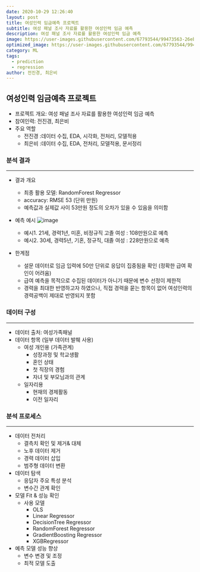 ```yaml
---
date: 2020-10-29 12:26:40
layout: post
title: 여성인력 임금예측 프로젝트
subtitle: 여성 패널 조사 자료를 활용한 여성인력 임금 예측
description: 여성 패널 조사 자료를 활용한 여성인력 임금 예측
image: https://user-images.githubusercontent.com/67793544/99473563-26eb9400-298e-11eb-8efa-68801c4b73ca.png
optimized_image: https://user-images.githubusercontent.com/67793544/99473563-26eb9400-298e-11eb-8efa-68801c4b73ca.png
category: ML
tags:
  - prediction
  - regression
author: 전진경, 최은비
---
```


## 여성인력 임금예측 프로젝트
- 프로젝트 개요: 여성 패널 조사 자료를 활용한 여성인력 임금 예측
- 참여인력: 전진경, 최은비
- 주요 역할
  - 전진경 :데이터 수집, EDA, 시각화, 전처리, 모델적용
  - 최은비 :데이터 수집, EDA, 전처리, 모델적용, 문서정리
  
### 분석 결과
---
- 결과 개요
  - 최종 활용 모델: RandomForest Regressor
  - accuracy: RMSE 53 (단위 만원)
  - 예측값과 실제값 사이 53만원 정도의 오차가 있을 수 있음을 의미함
- 예측 예시
![image](https://user-images.githubusercontent.com/67793544/99473563-26eb9400-298e-11eb-8efa-68801c4b73ca.png)

  - 예시1. 21세, 경력1년, 미혼, 비정규직 고졸 여성 : 108만원으로 예측
  - 예시2. 30세, 경력5년, 기혼, 정규직, 대졸 여성 : 228만원으로 예측

- 한계점
  - 설문 데이터로 임금 입력에 50만 단위로 응답이 집중됨을 확인 (정확한 급여 확인이 어려움)
  - 급여 예측을 목적으로 수집된 데이터가 아니기 때문에 변수 선정이 제한적
  - 경력을 최대한 반영하고자 하였으나, 직접 경력을 묻는 항목이 없어 여성인력의 경력공백이 제대로 반영되지 못함
  

### 데이터 구성
---
- 데이터 출처: 여성가족패널
- 데이터 항목 (일부 데이터 발췌 사용)
  - 여성 개인용 (가족관계)
    - 성장과정 및 학교생활
    - 혼인 상태
    - 첫 직장의 경험
    - 자녀 및 부모님과의 관계
  - 일자리용
    - 현재의 경제활동
    - 이전 일자리
    
### 분석 프로세스
---
- 데이터 전처리
  - 결측치 확인 및 제거& 대체
  - 노후 데이터 제거
  - 경력 데이터 삽입
  - 범주형 데이터 변환
- 데이터 탐색
  - 응답자 주요 특성 분석
  - 변수간 관계 확인
- 모델 Fit & 성능 확인
  - 사용 모델
    - OLS
    - Linear Regressor
    - DecisionTree Regressor
    - RandomForest Regressor
    - GradientBoosting Regressor
    - XGBRegressor
- 예측 모델 성능 향상
  - 변수 변경 및 조정
  - 최적 모델 도출
  
